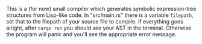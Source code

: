 This is a (for now) small compiler which generates symbolic expression-tree structures from Lisp-like code. In "src/main.rs" there is a variable `filepath`, set that to the filepath of your source file to compile. If everything goes alright, after `cargo run` you should see your AST in the terminal. Otherwise the program will panic and you'll see the appropriate error message.

